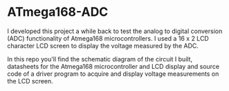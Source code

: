 # ATmega168-ADC

I developed this project a while back to test the analog to digital conversion (ADC) functionality of Atmega168 microcontrollers. I used a 16 x 2 LCD character LCD screen to display the voltage measured by the ADC.

In this repo you'll find the schematic diagram of the circuit I built, datasheets for the Atmega168 microcontroller and LCD display and source code of a driver program to acquire and display voltage measurements on the LCD screen.
